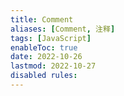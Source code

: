 ```yaml
---
title: Comment
aliases: [Comment, 注释]
tags: [JavaScript]
enableToc: true
date: 2022-10-26
lastmod: 2022-10-27
disabled rules: 
---
```

